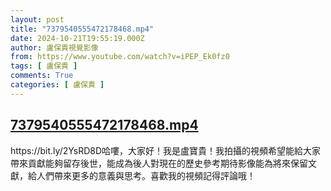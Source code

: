 ```yaml
---
layout: post
title: "7379540555472178468.mp4"
date: 2024-10-21T19:55:19.000Z
author: 盧保貴視覺影像
from: https://www.youtube.com/watch?v=iPEP_Ek0fz0
tags: [ 盧保貴 ]
comments: True
categories: [ 盧保貴 ]
---
```

<!--1729540519000-->
[7379540555472178468.mp4](https://www.youtube.com/watch?v=iPEP_Ek0fz0)
------

<div>
https://bit.ly/2YsRD8D哈嘍，大家好！我是盧寶貴！我拍攝的視頻希望能給大家帶來貢獻能夠留存後世，能成為後人對現在的歷史參考期待影像能為將來保留文獻，給人們帶來更多的意義與思考。喜歡我的視頻記得評論哦！
</div>
